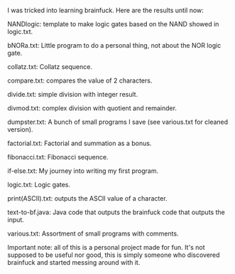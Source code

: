 I was tricked into learning brainfuck. Here are the results until now:

NANDlogic: template to make logic gates based on the NAND showed in logic.txt.

bNORa.txt: Little program to do a personal thing, not about the NOR logic gate.

collatz.txt: Collatz sequence.

compare.txt: compares the value of 2 characters.

divide.txt: simple division with integer result.

divmod.txt: complex division with quotient and remainder.

dumpster.txt: A bunch of small programs I save (see various.txt for cleaned version).

factorial.txt: Factorial and summation as a bonus.

fibonacci.txt: Fibonacci sequence.

if-else.txt: My journey into writing my first program.

logic.txt: Logic gates.

print(ASCII).txt: outputs the ASCII value of a character.

text-to-bf.java: Java code that outputs the brainfuck code that outputs the input.

various.txt: Assortment of small programs with comments.

Important note: all of this is a personal project made for fun.
It's not supposed to be useful nor good, this is simply someone who discovered brainfuck and started messing around with it.

